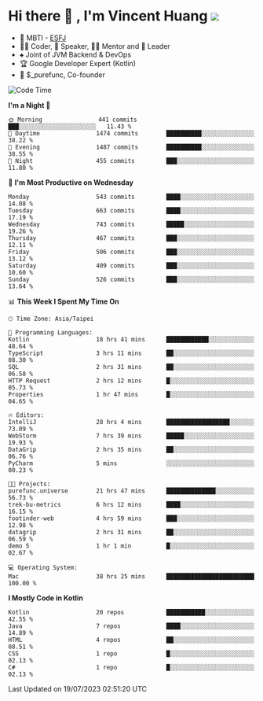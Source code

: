 # Hi there 👋 , I'm Vincent Huang ![](https://komarev.com/ghpvc/?username=Jian-Min-Huang)
- 👀 MBTI - [ESFJ](https://www.16personalities.com/esfj-personality)
- 👨‍💻 Coder, 🎤 Speaker, 👨‍🏫 Mentor and 🚀 Leader
- ♠️ Joint of JVM Backend & DevOps
- 🏆 Google Developer Expert (Kotlin)
- 💼 $_purefunc, Co-founder

<!--START_SECTION:waka-->
![Code Time](http://img.shields.io/badge/Code%20Time-2%2C313%20hrs%2050%20mins-blue)

**I'm a Night 🦉** 

```text
🌞 Morning                441 commits         ███░░░░░░░░░░░░░░░░░░░░░░   11.43 % 
🌆 Daytime                1474 commits        ██████████░░░░░░░░░░░░░░░   38.22 % 
🌃 Evening                1487 commits        ██████████░░░░░░░░░░░░░░░   38.55 % 
🌙 Night                  455 commits         ███░░░░░░░░░░░░░░░░░░░░░░   11.80 % 
```
📅 **I'm Most Productive on Wednesday** 

```text
Monday                   543 commits         ████░░░░░░░░░░░░░░░░░░░░░   14.08 % 
Tuesday                  663 commits         ████░░░░░░░░░░░░░░░░░░░░░   17.19 % 
Wednesday                743 commits         █████░░░░░░░░░░░░░░░░░░░░   19.26 % 
Thursday                 467 commits         ███░░░░░░░░░░░░░░░░░░░░░░   12.11 % 
Friday                   506 commits         ███░░░░░░░░░░░░░░░░░░░░░░   13.12 % 
Saturday                 409 commits         ███░░░░░░░░░░░░░░░░░░░░░░   10.60 % 
Sunday                   526 commits         ███░░░░░░░░░░░░░░░░░░░░░░   13.64 % 
```


📊 **This Week I Spent My Time On** 

```text
🕑︎ Time Zone: Asia/Taipei

💬 Programming Languages: 
Kotlin                   18 hrs 41 mins      ████████████░░░░░░░░░░░░░   48.64 % 
TypeScript               3 hrs 11 mins       ██░░░░░░░░░░░░░░░░░░░░░░░   08.30 % 
SQL                      2 hrs 31 mins       ██░░░░░░░░░░░░░░░░░░░░░░░   06.58 % 
HTTP Request             2 hrs 12 mins       █░░░░░░░░░░░░░░░░░░░░░░░░   05.73 % 
Properties               1 hr 47 mins        █░░░░░░░░░░░░░░░░░░░░░░░░   04.65 % 

🔥 Editors: 
IntelliJ                 28 hrs 4 mins       ██████████████████░░░░░░░   73.09 % 
WebStorm                 7 hrs 39 mins       █████░░░░░░░░░░░░░░░░░░░░   19.93 % 
DataGrip                 2 hrs 35 mins       ██░░░░░░░░░░░░░░░░░░░░░░░   06.76 % 
PyCharm                  5 mins              ░░░░░░░░░░░░░░░░░░░░░░░░░   00.23 % 

🐱‍💻 Projects: 
purefunc.universe        21 hrs 47 mins      ██████████████░░░░░░░░░░░   56.73 % 
trek-bu-metrics          6 hrs 12 mins       ████░░░░░░░░░░░░░░░░░░░░░   16.15 % 
footinder-web            4 hrs 59 mins       ███░░░░░░░░░░░░░░░░░░░░░░   12.98 % 
datagrip                 2 hrs 31 mins       ██░░░░░░░░░░░░░░░░░░░░░░░   06.59 % 
demo 5                   1 hr 1 min          █░░░░░░░░░░░░░░░░░░░░░░░░   02.67 % 

💻 Operating System: 
Mac                      38 hrs 25 mins      █████████████████████████   100.00 % 
```

**I Mostly Code in Kotlin** 

```text
Kotlin                   20 repos            ███████████░░░░░░░░░░░░░░   42.55 % 
Java                     7 repos             ████░░░░░░░░░░░░░░░░░░░░░   14.89 % 
HTML                     4 repos             ██░░░░░░░░░░░░░░░░░░░░░░░   08.51 % 
CSS                      1 repo              █░░░░░░░░░░░░░░░░░░░░░░░░   02.13 % 
C#                       1 repo              █░░░░░░░░░░░░░░░░░░░░░░░░   02.13 % 
```




 Last Updated on 19/07/2023 02:51:20 UTC
<!--END_SECTION:waka-->
